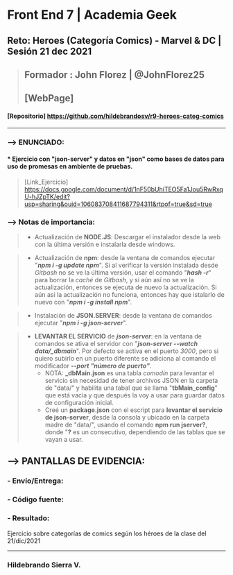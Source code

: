 # Front End 7 | Academia Geek
## Reto: Heroes (Categoría Comics) - Marvel & DC | Sesión 21 dec 2021 

> ## Formador : John Florez | @JohnFlorez25
> ## [WebPage] 
#### [Repositorio] https://github.com/hildebrandosv/r9-heroes-categ-comics
___
### --> ENUNCIADO:
#### * Ejercicio con "json-server" y datos en "json" como bases de datos para uso de promesas en ambiente de pruebas.
> [Link_Ejercicio] https://docs.google.com/document/d/1nF50bUhiTEO5Fa1Jou5RwRxqU-hJZpTK/edit?usp=sharing&ouid=106083708411687794311&rtpof=true&sd=true

### --> Notas de importancia:
> - Actualización de **NODE.JS**: Descargar el instalador desde la web con la última versión e instalarla desde windows.

> - Actualización de **npm**: desde la ventana de comandos ejecutar "***npm i -g update npm***".
Si al verificar la versión instalada desde *Gitbash* no se ve la última versión, usar el comando "***hash -r***" para borrar la *caché* de *Gitbash*, y si aún así no se ve la actualización, entonces se ejecuta de nuevo la actualización.
Si aún asi la actualización no funciona, entonces hay que istalarlo de nuevo con "***npm i -g install npm***".

> - Instalación de **JSON.SERVER**: desde la ventana de comandos ejecutar "***npm i -g json-server***".

> - **LEVANTAR EL SERVICIO** de ***json-server***: en la ventana de comandos se ativa el servidor con "***json-server --watch data/_dbmain***". Por defecto se activa en el puerto *3000*, pero si quiero subirlo en un puerto diferente se adiciona al comando el modificador ***--port "número de puerto"***.
>   * NOTA: **_dbMain.json** es una tabla *comodín* para levantar el servicio sin necesidad de tener archivos JSON en la carpeta de "data/" y habilita una tabal que se llama "**tbMain_config**" que está vacia y que después la voy a usar para guardar datos de configuración inicial.
>   * Creé un **package.json** con el escript para **levantar el servicio de json-server**, desde la consola y ubicado en la carpeta madre de "data/", usando el comando **npm run jserver?**, donde "**?** es un consecutivo, dependiendo de las tablas que se vayan a usar.

## --> PANTALLAS DE EVIDENCIA:

### - Envío/Entrega:

### - Código fuente:

### - Resultado:
Ejercicio sobre categorías de comics según los héroes de la clase del 21/dic/2021
___
### Hildebrando Sierra V.

